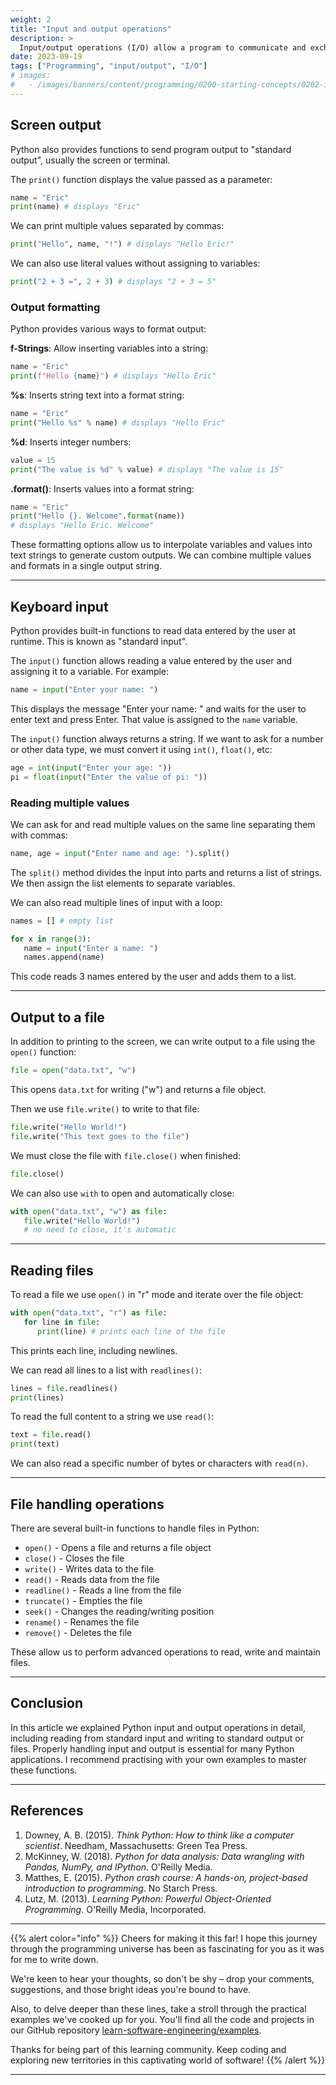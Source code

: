 ```yaml
---
weight: 2
title: "Input and output operations"
description: >
  Input/output operations (I/O) allow a program to communicate and exchange data with the outside world. In this article we will see in detail input operations from the keyboard or a file, and output to the screen or a file.
date: 2023-09-19
tags: ["Programming", "input/output", "I/O"]
# images:
#   - /images/banners/content/programming/0200-starting-concepts/0202-io-operations.png
---
```


## Screen output

Python also provides functions to send program output to "standard output", usually the screen or terminal.

The `print()` function displays the value passed as a parameter:

```python
name = "Eric"
print(name) # displays "Eric"
```

We can print multiple values separated by commas:

```python
print("Hello", name, "!") # displays "Hello Eric!"
```

We can also use literal values without assigning to variables:

```python
print("2 + 3 =", 2 + 3) # displays "2 + 3 = 5"
```

### Output formatting

Python provides various ways to format output:

**f-Strings**: Allow inserting variables into a string:

```python
name = "Eric"
print(f"Hello {name}") # displays "Hello Eric"
```

**%s**: Inserts string text into a format string:

```python
name = "Eric"
print("Hello %s" % name) # displays "Hello Eric"
```

**%d**: Inserts integer numbers:

```python
value = 15
print("The value is %d" % value) # displays "The value is 15"
```

**.format()**: Inserts values into a format string:

```python
name = "Eric"
print("Hello {}. Welcome".format(name))
# displays "Hello Eric. Welcome"
```

These formatting options allow us to interpolate variables and values into text strings to generate custom outputs. We can combine multiple values and formats in a single output string.

---

## Keyboard input

Python provides built-in functions to read data entered by the user at runtime. This is known as "standard input".

The `input()` function allows reading a value entered by the user and assigning it to a variable. For example:

```python
name = input("Enter your name: ")
```

This displays the message "Enter your name: " and waits for the user to enter text and press Enter. That value is assigned to the `name` variable.

The `input()` function always returns a string. If we want to ask for a number or other data type, we must convert it using `int()`, `float()`, etc:

```python
age = int(input("Enter your age: "))
pi = float(input("Enter the value of pi: "))
```

### Reading multiple values

We can ask for and read multiple values on the same line separating them with commas:

```python
name, age = input("Enter name and age: ").split()
```

The `split()` method divides the input into parts and returns a list of strings. We then assign the list elements to separate variables.

We can also read multiple lines of input with a loop:

```python
names = [] # empty list

for x in range(3):
   name = input("Enter a name: ")
   names.append(name)
```

This code reads 3 names entered by the user and adds them to a list.

---

## Output to a file

In addition to printing to the screen, we can write output to a file using the `open()` function:

```python
file = open("data.txt", "w")
```

This opens `data.txt` for writing ("w") and returns a file object.

Then we use `file.write()` to write to that file:

```python
file.write("Hello World!")
file.write("This text goes to the file")
```

We must close the file with `file.close()` when finished:

```python
file.close()
```

We can also use `with` to open and automatically close:

```python
with open("data.txt", "w") as file:
   file.write("Hello World!")
   # no need to close, it's automatic
```

---

## Reading files

To read a file we use `open()` in "r" mode and iterate over the file object:

```python
with open("data.txt", "r") as file:
   for line in file:
      print(line) # prints each line of the file
```

This prints each line, including newlines.

We can read all lines to a list with `readlines()`:

```python
lines = file.readlines()
print(lines)
```

To read the full content to a string we use `read()`:

```python
text = file.read()
print(text)
```

We can also read a specific number of bytes or characters with `read(n)`.

---

## File handling operations

There are several built-in functions to handle files in Python:

- `open()` - Opens a file and returns a file object
- `close()` - Closes the file
- `write()` - Writes data to the file
- `read()` - Reads data from the file
- `readline()` - Reads a line from the file
- `truncate()` - Empties the file
- `seek()` - Changes the reading/writing position
- `rename()` - Renames the file
- `remove()` - Deletes the file

These allow us to perform advanced operations to read, write and maintain files.

---

## Conclusion

In this article we explained Python input and output operations in detail, including reading from standard input and writing to standard output or files. Properly handling input and output is essential for many Python applications. I recommend practising with your own examples to master these functions.

---

## References

1. Downey, A. B. (2015). *Think Python: How to think like a computer scientist*. Needham, Massachusetts: Green Tea Press.
2. McKinney, W. (2018). *Python for data analysis: Data wrangling with Pandas, NumPy, and IPython*. O'Reilly Media.
3. Matthes, E. (2015). *Python crash course: A hands-on, project-based introduction to programming*. No Starch Press.
4. Lutz, M. (2013). *Learning Python: Powerful Object-Oriented Programming*. O'Reilly Media, Incorporated.

---

{{% alert color="info" %}}
Cheers for making it this far! I hope this journey through the programming universe has been as fascinating for you as it was for me to write down.

We're keen to hear your thoughts, so don't be shy – drop your comments, suggestions, and those bright ideas you're bound to have.

Also, to delve deeper than these lines, take a stroll through the practical examples we've cooked up for you. You'll find all the code and projects in our GitHub repository [learn-software-engineering/examples](https://github.com/learn-software-engineering/examples).

Thanks for being part of this learning community. Keep coding and exploring new territories in this captivating world of software!
{{% /alert %}}

---

